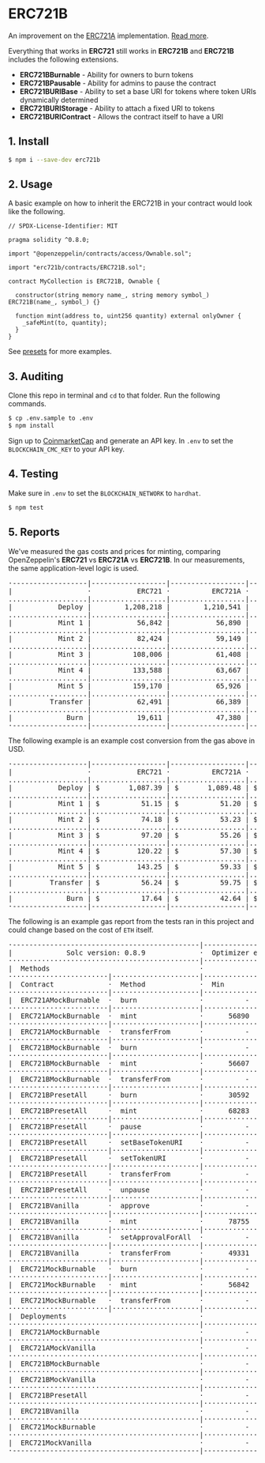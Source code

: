 # ERC721B

An improvement on the [ERC721A](https://github.com/chiru-labs/ERC721A) 
implementation. [Read more](https://www.badbabybearbots.com/erc721b.html).

Everything that works in **ERC721** still works in **ERC721B** and 
**ERC721B** includes the following extensions.

 - **ERC721BBurnable** - Ability for owners to burn tokens
 - **ERC721BPausable** - Ability for admins to pause the contract
 - **ERC721BURIBase** - Ability to set a base URI for tokens where token URIs dynamically determined
 - **ERC721BURIStorage** - Ability to attach a fixed URI to tokens
 - **ERC721BURIContract** - Allows the contract itself to have a URI

## 1. Install

```bash
$ npm i --save-dev erc721b
```

## 2. Usage

A basic example on how to inherit the ERC721B in your contract would 
look like the following.

```solidity
// SPDX-License-Identifier: MIT

pragma solidity ^0.8.0;

import "@openzeppelin/contracts/access/Ownable.sol";

import "erc721b/contracts/ERC721B.sol";

contract MyCollection is ERC721B, Ownable {

  constructor(string memory name_, string memory symbol_) ERC721B(name_, symbol_) {}

  function mint(address to, uint256 quantity) external onlyOwner {
    _safeMint(to, quantity);
  }
}
```

See [presets](https://github.com/badbabybearbots/ERC721B/tree/main/contracts/presets)
for more examples. 

## 3. Auditing

Clone this repo in terminal and `cd` to that folder. Run the following 
commands.

```bash
$ cp .env.sample to .env
$ npm install
```

Sign up to [CoinmarketCap](https://pro.coinmarketcap.com/signup) and 
generate an API key. In `.env` to set the `BLOCKCHAIN_CMC_KEY` to your 
API key.

## 4. Testing

Make sure in `.env` to set the `BLOCKCHAIN_NETWORK` to `hardhat`.

```bash
$ npm test
```

## 5. Reports

We've measured the gas costs and prices for minting, comparing 
OpenZeppelin's **ERC721** vs **ERC721A** vs **ERC721B**. In our 
measurements, the same application-level logic is used.

<pre>
·------------------|------------------|------------------|------------------·
|                  ·           ERC721 ·          ERC721A ·          ERC721B |
...................|..................|..................|...................
|           Deploy |        1,208,218 |        1,210,541 |        1,093,716 |
...................|..................|..................|...................
|           Mint 1 |           56,842 |           56,890 |           56,607 |
...................|..................|..................|...................
|           Mint 2 |           82,424 |           59,149 |           58,624 |
...................|..................|..................|...................
|           Mint 3 |          108,006 |           61,408 |           60,641 |
...................|..................|..................|...................
|           Mint 4 |          133,588 |           63,667 |           62,658 |
...................|..................|..................|...................
|           Mint 5 |          159,170 |           65,926 |           64,675 |
...................|..................|..................|...................
|         Transfer |           62,491 |           66,389 |           66,420 |
...................|..................|..................|...................
|             Burn |           19,611 |           47,380 |           28,180 |
·------------------|------------------|------------------|------------------·
</pre>

The following example is an example cost conversion from the gas above
in USD.

<pre>
·------------------|------------------|------------------|------------------·
|                  ·           ERC721 ·          ERC721A ·          ERC721B |
...................|..................|..................|...................
|           Deploy | $       1,087.39 | $       1,089.48 | $         984.34 |
...................|..................|..................|...................
|           Mint 1 | $          51.15 | $          51.20 | $          50.94 |
...................|..................|..................|...................
|           Mint 2 | $          74.18 | $          53.23 | $          52.76 |
...................|..................|..................|...................
|           Mint 3 | $          97.20 | $          55.26 | $          54.57 |
...................|..................|..................|...................
|           Mint 4 | $         120.22 | $          57.30 | $          56.39 |
...................|..................|..................|...................
|           Mint 5 | $         143.25 | $          59.33 | $          58.20 |
...................|..................|..................|...................
|         Transfer | $          56.24 | $          59.75 | $          59.77 |
...................|..................|..................|...................
|             Burn | $          17.64 | $          42.64 | $          25.36 |
·------------------|------------------|------------------|------------------·
</pre>

The following is an example gas report from the tests ran in this 
project and could change based on the cost of `ETH` itself.

<pre>
·---------------------------------------------|---------------------------|-----------|-----------------------------·
|             Solc version: 0.8.9             ·  Optimizer enabled: true  ·  Runs: 1  ·  Block limit: 12450000 gas  │
··············································|···························|···········|······························
|  Methods                                    ·             300 gwei/gas              ·       2869.62 usd/eth       │
························|·····················|·············|·············|···········|···············|··············
|  Contract             ·  Method             ·  Min        ·  Max        ·  Avg      ·  # calls      ·  usd (avg)  │
························|·····················|·············|·············|···········|···············|··············
|  ERC721AMockBurnable  ·  burn               ·          -  ·          -  ·    47380  ·            2  ·      40.79  │
························|·····················|·············|·············|···········|···············|··············
|  ERC721AMockBurnable  ·  mint               ·      56890  ·      91090  ·    66355  ·           12  ·      57.12  │
························|·····················|·············|·············|···········|···············|··············
|  ERC721AMockBurnable  ·  transferFrom       ·          -  ·          -  ·    66389  ·            2  ·      57.15  │
························|·····················|·············|·············|···········|···············|··············
|  ERC721BMockBurnable  ·  burn               ·          -  ·          -  ·    28180  ·            2  ·      24.26  │
························|·····················|·············|·············|···········|···············|··············
|  ERC721BMockBurnable  ·  mint               ·      56607  ·      90807  ·    65669  ·           12  ·      56.53  │
························|·····················|·············|·············|···········|···············|··············
|  ERC721BMockBurnable  ·  transferFrom       ·          -  ·          -  ·    66420  ·            2  ·      57.18  │
························|·····················|·············|·············|···········|···············|··············
|  ERC721BPresetAll     ·  burn               ·      30592  ·      87928  ·    61854  ·            4  ·      53.25  │
························|·····················|·············|·············|···········|···············|··············
|  ERC721BPresetAll     ·  mint               ·      68283  ·     106517  ·    87400  ·            2  ·      75.24  │
························|·····················|·············|·············|···········|···············|··············
|  ERC721BPresetAll     ·  pause              ·          -  ·          -  ·    30351  ·            1  ·      26.13  │
························|·····················|·············|·············|···········|···············|··············
|  ERC721BPresetAll     ·  setBaseTokenURI    ·          -  ·          -  ·    47242  ·            1  ·      40.67  │
························|·····················|·············|·············|···········|···············|··············
|  ERC721BPresetAll     ·  setTokenURI        ·          -  ·          -  ·    51809  ·            1  ·      44.60  │
························|·····················|·············|·············|···········|···············|··············
|  ERC721BPresetAll     ·  transferFrom       ·          -  ·          -  ·    68712  ·            1  ·      59.15  │
························|·····················|·············|·············|···········|···············|··············
|  ERC721BPresetAll     ·  unpause            ·          -  ·          -  ·    30124  ·            1  ·      25.93  │
························|·····················|·············|·············|···········|···············|··············
|  ERC721BVanilla       ·  approve            ·          -  ·          -  ·    48907  ·            1  ·      42.10  │
························|·····················|·············|·············|···········|···············|··············
|  ERC721BVanilla       ·  mint               ·      78755  ·     103923  ·    86207  ·            5  ·      74.21  │
························|·····················|·············|·············|···········|···············|··············
|  ERC721BVanilla       ·  setApprovalForAll  ·          -  ·          -  ·    46400  ·            1  ·      39.95  │
························|·····················|·············|·············|···········|···············|··············
|  ERC721BVanilla       ·  transferFrom       ·      49331  ·     106333  ·    68332  ·            3  ·      58.83  │
························|·····················|·············|·············|···········|···············|··············
|  ERC721MockBurnable   ·  burn               ·          -  ·          -  ·    19611  ·            2  ·      16.88  │
························|·····················|·············|·············|···········|···············|··············
|  ERC721MockBurnable   ·  mint               ·      56842  ·     159170  ·   105179  ·           12  ·      90.55  │
························|·····················|·············|·············|···········|···············|··············
|  ERC721MockBurnable   ·  transferFrom       ·          -  ·          -  ·    62491  ·            2  ·      53.80  │
························|·····················|·············|·············|···········|···············|··············
|  Deployments                                ·                                       ·  % of limit   ·             │
··············································|·············|·············|···········|···············|··············
|  ERC721AMockBurnable                        ·          -  ·          -  ·  1330210  ·       10.7 %  ·    1145.16  │
··············································|·············|·············|···········|···············|··············
|  ERC721AMockVanilla                         ·          -  ·          -  ·  1210541  ·        9.7 %  ·    1042.14  │
··············································|·············|·············|···········|···············|··············
|  ERC721BMockBurnable                        ·          -  ·          -  ·  1157652  ·        9.3 %  ·     996.61  │
··············································|·············|·············|···········|···············|··············
|  ERC721BMockVanilla                         ·          -  ·          -  ·  1093716  ·        8.8 %  ·     941.56  │
··············································|·············|·············|···········|···············|··············
|  ERC721BPresetAll                           ·          -  ·          -  ·  2482945  ·       19.9 %  ·    2137.53  │
··············································|·············|·············|···········|···············|··············
|  ERC721BVanilla                             ·          -  ·          -  ·  1225326  ·        9.8 %  ·    1054.87  │
··············································|·············|·············|···········|···············|··············
|  ERC721MockBurnable                         ·          -  ·          -  ·  1270258  ·       10.2 %  ·    1093.55  │
··············································|·············|·············|···········|···············|··············
|  ERC721MockVanilla                          ·          -  ·          -  ·  1208218  ·        9.7 %  ·    1040.14  │
·---------------------------------------------|-------------|-------------|-----------|---------------|-------------·
</pre>
